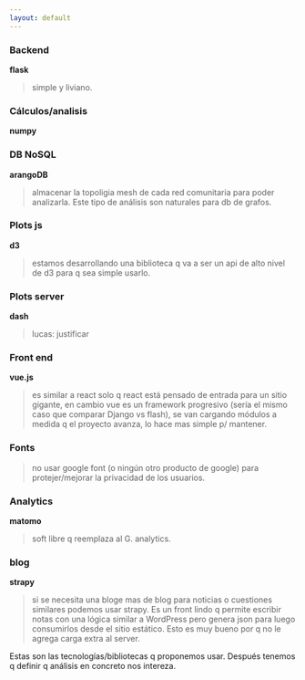 ```yaml
---
layout: default
---
```


### Backend
**flask**
> simple y liviano.

### Cálculos/analisis
**numpy**

### DB NoSQL
**arangoDB**
> almacenar la topoligia mesh de cada red comunitaria para poder analizarla. Este tipo de análisis son naturales para db de grafos.

### Plots js
**d3**
> estamos desarrollando una biblioteca q va a ser un api de alto nivel de d3 para q sea simple usarlo.

### Plots server
**dash**
> lucas: justificar

### Front end
**vue.js**
> es similar a react solo q react está pensado de entrada para un sitio gigante, en cambio vue es un framework progresivo (sería el mismo caso que comparar Django vs flash), se van cargando módulos a medida q el proyecto avanza, lo hace mas simple p/ mantener.

### Fonts
> no usar google font (o ningún otro producto de google) para protejer/mejorar  la privacidad de los usuarios.

### Analytics
**matomo**
> soft libre q reemplaza al G. analytics.

### blog
**strapy**
> si se necesita una bloge mas de blog para noticias o cuestiones similares podemos usar strapy. Es un front lindo q permite escribir notas con una lógica similar a WordPress pero genera json para luego consumirlos desde el sitio estático. Esto es muy bueno por q no le agrega carga extra al server.

Estas son las tecnologías/bibliotecas q proponemos usar. Después tenemos q definir q análisis en concreto nos intereza.
